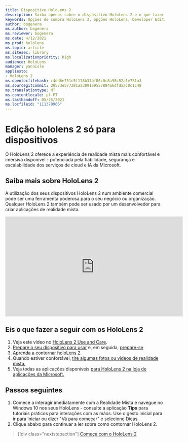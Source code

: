 ```yaml
---
title: Dispositivo HoloLens 2
description: Saiba apenas sobre o dispositivo HoloLens 2 e o que fazer depois de obter um dos seus.
keywords: Opções de compra HoloLens 2, opções HoloLens, Developer Edition
author: bogenera
ms.author: bogenera
ms.reviewer: bogenera
ms.date: 4/12/2021
ms.prod: hololens
ms.topic: article
ms.sitesec: library
ms.localizationpriority: high
audience: HoloLens
manager: yannisle
appliesto:
- HoloLens 2
ms.openlocfilehash: c4dd6e751c5f178b31bf86c0c8a98c52a1e781a3
ms.sourcegitcommit: 29573e577381a23891e9557884a6dfdaac0c1c48
ms.translationtype: MT
ms.contentlocale: pt-PT
ms.lasthandoff: 05/25/2021
ms.locfileid: "111379966"
---
```

# <a name="hololens-2-device-only-edition"></a>Edição hololens 2 só para dispositivos

O HoloLens 2 oferece a experiência de realidade mista mais confortável e imersiva disponível - potenciada pela fiabilidade, segurança e escalabilidade dos serviços de cloud e IA da Microsoft.

## <a name="learn-about-hololens-2"></a>Saiba mais sobre HoloLens 2
A utilização dos seus dispositivos HoloLens 2 num ambiente comercial pode ser uma ferramenta poderosa para o seu negócio ou organização. Qualquer HoloLens 2 também pode ser usado por um desenvolvedor para criar aplicações de realidade mista.

<iframe width="560" height="315" src="https://www.youtube.com/embed/XwOnHqiNAeU" frameborder="0" allow="accelerometer; autoplay; clipboard-write; encrypted-media; gyroscope; picture-in-picture" allowfullscreen></iframe>

## <a name="heres-what-to-do-next-with-the-hololens-2"></a>Eis o que fazer a seguir com os HoloLens 2

1. Veja este vídeo no [HoloLens 2 Use and Care](https://docs.microsoft.com/hololens/hololens2-maintenance##HoloLens-2-Use-and-Care).
1. [Prepare o seu dispositivo para usar](https://docs.microsoft.com/hololens/hololens2-setup) e, em seguida, [prepare-se](https://docs.microsoft.com/hololens/hololens2-start)
1. [Aprenda a contornar holoLens 2](https://docs.microsoft.com/hololens/holographic-home).
1. Quando estiver confortável, [tire algumas fotos ou vídeos de realidade mista.](https://docs.microsoft.com/hololens/holographic-photos-and-videos)
1. Veja todas as aplicações disponíveis [para HoloLens 2 na loja de aplicações da Microsoft.](https://docs.microsoft.com/hololens/holographic-store-apps)

## <a name="next-steps"></a>Passos seguintes

1. Comece a interagir imediatamente com a Realidade Mista e navegue no Windows 10 nos seus HoloLens - consulte a aplicação **Tips** para tutoriais práticos para interações com as mãos. Use o gesto inicial para ir para Iniciar ou dizer "Vá para começar" e selecione Dicas.
1. Clique abaixo para continuar a ler sobre como contornar HoloLens 2.

> [!div class="nextstepaction"]
> [Começa com o HoloLens 2](hololens2-basic-usage.md)